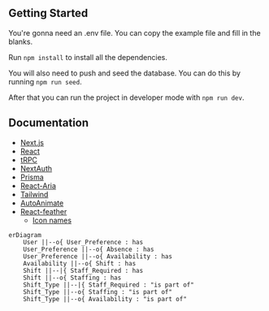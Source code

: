 ## Getting Started

You're gonna need an .env file. You can copy the example file and fill in the blanks.

Run `npm install` to install all the dependencies.

You will also need to push and seed the database. You can do this by running `npm run seed`.

After that you can run the project in developer mode with `npm run dev`.


## Documentation

- [Next.js](https://nextjs.org/docs)
- [React](https://reactjs.org/docs/getting-started.html)
- [tRPC](https://trpc.io/docs/introduction)
- [NextAuth](https://next-auth.js.org/getting-started/example)
- [Prisma](https://www.prisma.io/docs/)
- [React-Aria](https://react-spectrum.adobe.com/react-aria/getting-started.html)
- [Tailwind](https://tailwindcss.com/docs)
- [AutoAnimate](https://auto-animate.formkit.com/#usage)
- [React-feather](https://github.com/feathericons/react-feather#readme)
  - [Icon names](https://feathericons.com/)




```mermaid
erDiagram
	User ||--o{ User_Preference : has
	User_Preference ||--o{ Absence : has
	User_Preference ||--o{ Availability : has
	Availability ||--o{ Shift : has
	Shift ||--|{ Staff_Required : has
	Shift ||--o{ Staffing : has
	Shift_Type ||--|{ Staff_Required : "is part of"
	Shift_Type ||--o{ Staffing : "is part of"
	Shift_Type ||--o{ Availability : "is part of"
```